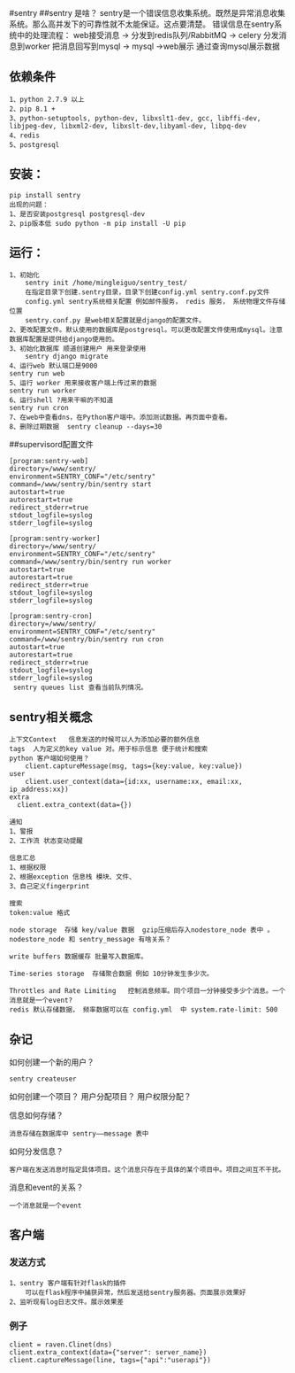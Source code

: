 #sentry
##sentry 是啥？
    sentry是一个错误信息收集系统。既然是异常消息收集系统。那么高并发下的可靠性就不太能保证。这点要清楚。
    错误信息在sentry系统中的处理流程：
    web接受消息 -> 分发到redis队列/RabbitMQ -> celery 分发消息到worker 把消息回写到mysql -> mysql ->web展示 通过查询mysql展示数据

## 依赖条件
    1、python 2.7.9 以上
    2、pip 8.1 +
    3、python-setuptools, python-dev, libxslt1-dev, gcc, libffi-dev, libjpeg-dev, libxml2-dev, libxslt-dev,libyaml-dev, libpq-dev
    4、redis
    5、postgresql

## 安装：
    pip install sentry
    出现的问题：
    1、是否安装postgresql postgresql-dev
    2、pip版本低 sudo python -m pip install -U pip
 
## 运行：
    1、初始化
        sentry init /home/mingleiguo/sentry_test/
        在指定目录下创建.sentry目录，目录下创建config.yml sentry.conf.py文件
        config.yml sentry系统相关配置 例如邮件服务， redis 服务， 系统物理文件存储位置
        sentry.conf.py 是web相关配置就是django的配置文件。
    2、更改配置文件。默认使用的数据库是postgresql。可以更改配置文件使用成mysql。注意数据库配置是提供给django使用的。
    3、初始化数据库 顺道创建用户 用来登录使用
        sentry django migrate
    4、运行web 默认端口是9000
    sentry run web
    5、运行 worker 用来接收客户端上传过来的数据
    sentry run worker
    6、运行shell ?用来干嘛的不知道
    sentry run cron
    7、在web中查看dns，在Python客户端中。添加测试数据。再页面中查看。
    8、删除过期数据  sentry cleanup --days=30

##supervisord配置文件

    [program:sentry-web]
    directory=/www/sentry/
    environment=SENTRY_CONF="/etc/sentry"
    command=/www/sentry/bin/sentry start
    autostart=true
    autorestart=true
    redirect_stderr=true
    stdout_logfile=syslog
    stderr_logfile=syslog

    [program:sentry-worker]
    directory=/www/sentry/
    environment=SENTRY_CONF="/etc/sentry"
    command=/www/sentry/bin/sentry run worker
    autostart=true
    autorestart=true
    redirect_stderr=true
    stdout_logfile=syslog
    stderr_logfile=syslog

    [program:sentry-cron]
    directory=/www/sentry/
    environment=SENTRY_CONF="/etc/sentry"
    command=/www/sentry/bin/sentry run cron
    autostart=true
    autorestart=true
    redirect_stderr=true
    stdout_logfile=syslog
    stderr_logfile=syslog
     sentry queues list 查看当前队列情况。

## sentry相关概念

    上下文Context   信息发送的时候可以人为添加必要的额外信息
    tags  人为定义的key value 对。用于标示信息 便于统计和搜索
    python 客户端如何使用？
        client.captureMessage(msg, tags={key:value, key:value})
    user  
        client.user_context(data={id:xx, username:xx, email:xx, ip_address:xx})
    extra
      client.extra_context(data={})

    通知
    1、警报
    2、工作流 状态变动提醒

    信息汇总
    1、根据权限
    2、根据exception 信息栈 模块、文件、
    3、自己定义fingerprint

    搜索
    token:value 格式

    node storage  存储 key/value 数据  gzip压缩后存入nodestore_node 表中 。 nodestore_node 和 sentry_message 有啥关系？

    write buffers 数据缓存 批量写入数据库。

    Time-series storage  存储聚合数据 例如 10分钟发生多少次。

    Throttles and Rate Limiting   控制消息频率。同个项目一分钟接受多少个消息。一个消息就是一个event?
    redis 默认存储数据， 频率数据可以在 config.yml  中 system.rate-limit: 500

## 杂记

如何创建一个新的用户？
    
    sentry createuser

如何创建一个项目？
    用户分配项目？
    用户权限分配？

信息如何存储？
    
    消息存储在数据库中 sentry——message 表中
如何分发信息？
    
    客户端在发送消息时指定具体项目。这个消息只存在于具体的某个项目中。项目之间互不干扰。

消息和event的关系？
    
    一个消息就是一个event

## 客户端

### 发送方式
    1、sentry 客户端有针对flask的插件
        可以在flask程序中捕获异常，然后发送给sentry服务器。页面展示效果好
    2、监听现有log日志文件。展示效果差
### 例子
    client = raven.Clinet(dns)
    client.extra_context(data={"server": server_name})
    client.captureMessage(line, tags={"api":"userapi"})
